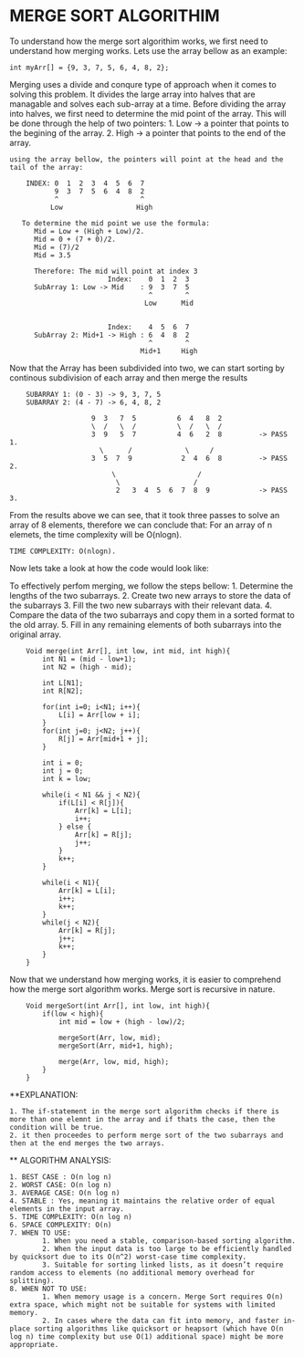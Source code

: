 #  MERGE SORT ALGORITHIM
To understand how the merge sort algorithim works, we first need to understand how merging works. 
Lets use the array bellow as an example:

    int myArr[] = {9, 3, 7, 5, 6, 4, 8, 2};

Merging uses a divide and conqure type of approach when it comes to solving this problem. It divides the large array into halves that are managable and solves each sub-array at a time. Before dividing the array into halves, we first need to determine the mid point of the array.
This will be done through the help of two pointers:
    1. Low -> a pointer that points to the begining of the array.
    2. High -> a pointer that points to the end of the array.
    
    using the array bellow, the pointers will point at the head and the tail of the array:
    
        INDEX: 0  1  2  3  4  5  6  7
               9  3  7  5  6  4  8  2
               ^                    ^
              Low                  High
       
       To determine the mid point we use the formula: 
          Mid = Low + (High + Low)/2.
          Mid = 0 + (7 + 0)/2.
          Mid = (7)/2
          Mid = 3.5
          
          Therefore: The mid will point at index 3
                            Index:    0  1  2  3
          SubArray 1: Low -> Mid    : 9  3  7  5
                                      ^        ^
                                     Low      Mid   
          
          
                            Index:    4  5  6  7
          SubArray 2: Mid+1 -> High : 6  4  8  2
                                      ^        ^
                                    Mid+1     High
          
          
Now that the Array has been subdivided into two, we can start sorting by continous subdivision of each array and then merge the results 

        SUBARRAY 1: (0 - 3) -> 9, 3, 7, 5
        SUBARRAY 2: (4 - 7) -> 6, 4, 8, 2
        
                        9  3   7  5          6  4   8  2
                        \  /   \  /          \  /   \  /
                        3  9   5  7          4  6   2  8         -> PASS 1.
                          \      /             \     /
                        3  5  7  9            2  4  6  8         -> PASS 2.
                             \                    /
                              \                  /
                              2   3  4  5  6  7  8  9            -> PASS 3.
                              
From the results above we can see, that it took three passes to solve an array of 8 elements, therefore we can conclude that:
    For an array of n elemets, the time complexity will be O(nlogn).
    
    TIME COMPLEXITY: O(nlogn).
    
Now lets take a look at how the code would look like:

To effectively perfom merging, we follow the steps bellow: 
    1. Determine the lengths of the two subarrays.
    2. Create two new arrays to store the data of the subarrays
    3. Fill the two new subarrays with their relevant data.
    4. Compare the data of the two subarrays and copy them in a sorted format to the old array.
    5. Fill in any remaining elements of both subarrays into the original array.
    
        Void merge(int Arr[], int low, int mid, int high){
            int N1 = (mid - low+1);
            int N2 = (high - mid);
            
            int L[N1];
            int R[N2];
            
            for(int i=0; i<N1; i++){
                L[i] = Arr[low + i];
            }
            for(int j=0; j<N2; j++){
                R[j] = Arr[mid+1 + j];
            }
            
            int i = 0;
            int j = 0;
            int k = low;
            
            while(i < N1 && j < N2){
                if(L[i] < R[j]){
                    Arr[k] = L[i];
                    i++;
                } else {
                    Arr[k] = R[j];
                    j++;
                }
                k++;
            }
            
            while(i < N1){
                Arr[k] = L[i];
                i++;
                k++;
            }
            while(j < N2){
                Arr[k] = R[j];
                j++;
                k++;
            }
        }


Now that we understand how merging works, it is easier to comprehend how the merge sort algorithm works. Merge sort is recursive in nature.

        Void mergeSort(int Arr[], int low, int high){
            if(low < high){
                int mid = low + (high - low)/2;
                
                mergeSort(Arr, low, mid);
                mergeSort(Arr, mid+1, high);
                
                merge(Arr, low, mid, high);
            }
        }

**EXPLANATION:

    1. The if-statement in the merge sort algorithm checks if there is more than one elemnt in the array and if thats the case, then the condition will be true.
    2. it then proceedes to perform merge sort of the two subarrays and then at the end merges the two arrays.
    
    
** ALGORITHM ANALYSIS:

    1. BEST CASE : O(n log n)
    2. WORST CASE: O(n log n)
    3. AVERAGE CASE: O(n log n)
    4. STABLE : Yes, meaning it maintains the relative order of equal elements in the input array.
    5. TIME COMPLEXITY: O(n log n)
    6. SPACE COMPLEXITY: O(n)
    7. WHEN TO USE: 
            1. When you need a stable, comparison-based sorting algorithm.
            2. When the input data is too large to be efficiently handled by quicksort due to its O(n^2) worst-case time complexity.
            3. Suitable for sorting linked lists, as it doesn’t require random access to elements (no additional memory overhead for splitting).
    8. WHEN NOT TO USE: 
            1. When memory usage is a concern. Merge Sort requires O(n) extra space, which might not be suitable for systems with limited memory.
            2. In cases where the data can fit into memory, and faster in-place sorting algorithms like quicksort or heapsort (which have O(n log n) time complexity but use O(1) additional space) might be more appropriate.

